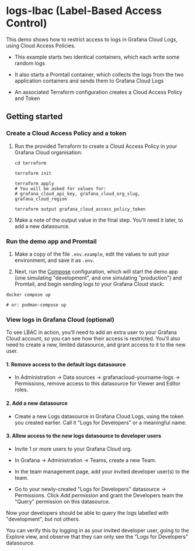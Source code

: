 # logs-lbac (Label-Based Access Control)

This demo shows how to restrict access to logs in Grafana Cloud Logs, using Cloud Access Policies.

- This example starts two identical containers, which each write some random logs

- It also starts a Promtail container, which collects the logs from the two application containers and sends them to Grafana Cloud Logs

- An associated Terraform configuration creates a Cloud Access Policy and Token

## Getting started

### Create a Cloud Access Policy and a token

1. Run the provided Terraform to create a Cloud Access Policy in your Grafana Cloud organisation:

    ```shell
    cd terraform

    terraform init

    terraform apply
    # You will be asked for values for:
    # grafana_cloud_api_key, grafana_cloud_org_slug, grafana_cloud_region

    terraform output grafana_cloud_access_policy_token
    ```

2.  Make a note of the output value in the final step. You'll need it later, to add a new datasource.

### Run the demo app and Promtail

1.  Make a copy of the file `.env.example`, edit the values to suit your environment, and save it as `.env`.

2.  Next, run the [Compose][compose] configuration, which will start the demo app (one simulating "development", and one simulating "production") and Promtail, and begin sending logs to your Grafana Cloud stack:

```shell
docker compose up

# or: podman-compose up
```

### View logs in Grafana Cloud (optional)

To see LBAC in action, you'll need to add an extra user to your Grafana Cloud account, so you can see how their access is restricted. You'll also need to create a new, limited datasource, and grant access to it to the new user.

#### 1. Remove access to the default logs datasource

- In Administration &rarr; Data sources &rarr; grafanacloud-yourname-logs &rarr; Permissions, remove access to this datasource for Viewer and Editor roles.

#### 2. Add a new datasource

- Create a new Logs datasource in Grafana Cloud Logs, using the token you created earlier. Call it "Logs for Developers" or a meaningful name.

#### 3. Allow access to the new logs datasource to developer users

- Invite 1 or more users to your Grafana Cloud org.

- In Grafana &rarr; Administration &rarr; Teams, create a new Team.

- In the team management page, add your invited developer user(s) to the team.

- Go to your newly-created "Logs for Developers" datasource &rarr; Permissions. Click _Add permission_ and grant the Developers team the "Query" permission on this datasource.

Now your developers should be able to query the logs labelled with "development", but not others.

You can verify this by logging in as your invited developer user, going to the Explore view, and observe that they can only see the "Logs for Developers" datasource.



[compose]: https://compose-spec.io/
